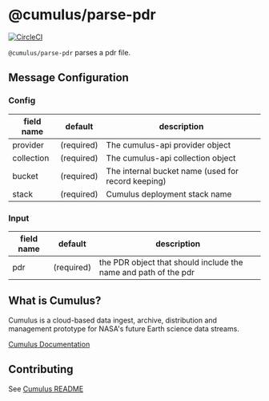 # @cumulus/parse-pdr

[![CircleCI](https://circleci.com/gh/nasa/cumulus.svg?style=svg)](https://circleci.com/gh/nasa/cumulus)

`@cumulus/parse-pdr` parses a pdr file.

## Message Configuration
### Config

| field name | default | description
| --------   | ------- | ----------
| provider   | (required) | The cumulus-api provider object
| collection | (required) | The cumulus-api collection object
| bucket     | (required) | The internal bucket name (used for record keeping)
| stack      | (required) | Cumulus deployment stack name

### Input

| field name | default | description
| --------   | ------- | ----------
| pdr        | (required) | the PDR object that should include the name and path of the pdr

## What is Cumulus?

Cumulus is a cloud-based data ingest, archive, distribution and management
prototype for NASA's future Earth science data streams.

[Cumulus Documentation](https://nasa.github.io/cumulus)

## Contributing

See [Cumulus README](https://github.com/nasa/cumulus/blob/master/README.md#installing-and-deploying)
